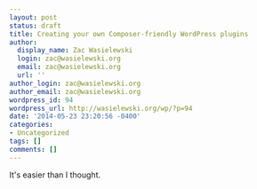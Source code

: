 ```yaml
---
layout: post
status: draft
title: Creating your own Composer-friendly WordPress plugins
author:
  display_name: Zac Wasielewski
  login: zac@wasielewski.org
  email: zac@wasielewski.org
  url: ''
author_login: zac@wasielewski.org
author_email: zac@wasielewski.org
wordpress_id: 94
wordpress_url: http://wasielewski.org/wp/?p=94
date: '2014-05-23 23:20:56 -0400'
categories:
- Uncategorized
tags: []
comments: []
---
```

<p>It's easier than I thought. </p>
